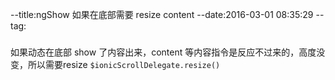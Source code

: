 --title:ngShow 如果在底部需要 resize content
--date:2016-03-01 08:35:29
--tag:
###
如果动态在底部 show 了内容出来，content 等内容指令是反应不过来的，高度没变，所以需要resize
`$ionicScrollDelegate.resize()`
